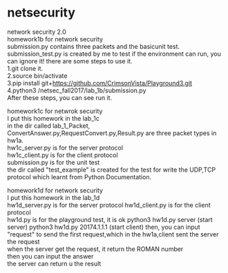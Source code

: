 # netsecurity
network security 2.0  
homework1b for network security  
submission.py contains three packets and the basicunit test.  
submission_test.py is created by me to test if the environment can run, you can ignore it!   there are some steps to use it.  
1.git clone it.  
2.source bin/activate  
3.pip install git+https://github.com/CrimsonVista/Playground3.git  
4.python3 /netsec_fall2017/lab_1b/submission.py  
After these steps, you can see run it.  

homework1c for netwrok security  
I put this homework in the lab_1c  
in the dir called lab_1_Packet,  
ConvertAnswer.py,RequestConvert.py,Result.py are three packet types in hw1a.  
hw1c_server.py is for the server protocol  
hw1c_client.py is for the client protocol  
submission.py is for the unit test  
the dir called "test_example" is created for the test for write the UDP,TCP protocol which learnt from Python Documentation.  

homework1d for network security  
I put this homework in the lab_1d  
hw1d_server.py is for the server protocol
hw1d_client.py is for the client protocol  
hw1d.py is for the playground test, it is ok
python3 hw1d.py server (start server)
python3 hw1d.py 20174.1.1.1 (start client)
then, you can input "request" to send the first request,which in the hw1a,client sent the server the request  
when the server get the request, it return the ROMAN number  
then you can input the answer  
the server can return u the result  

